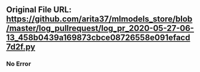 ## Original File URL: https://github.com/arita37/mlmodels_store/blob/master/log_pullrequest/log_pr_2020-05-27-06-13_458b0439a169873cbce08726558e091efacd7d2f.py<br />

### No Error